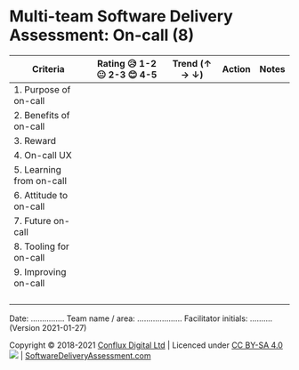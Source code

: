 # Multi-team Software Delivery Assessment: On-call (8)

| **Criteria**              | **Rating 😥 1-2 😐 2-3 😊 4-5** | **Trend (↑ → ↓)** | **Action** | **Notes** |
| ------------------------- | ---------------------------- | ----------------- | ---------- | --------- |
| 1\. Purpose of on-call  |                              |                   |            |           |
| 2\. Benefits of on-call |                              |                   |            |           |
| 3\. Reward           |                              |                   |            |           |
| 4\. On-call UX        |                              |                   |            |           |
| 5\. Learning from on-call      |                              |                   |            |           |
| 6\. Attitude to on-call             |                              |                   |            |           |
| 7\. Future on-call            |                              |                   |            |           |
| 8\. Tooling for on-call           |                              |                   |            |           |
| 9\. Improving on-call      |                              |                   |            |           |
|                           |                              |                   |            |           |
|                           |                              |                   |            |           |
|                           |                              |                   |            |           |
|                           |                              |                   |            |           |

Date: ............... Team name / area: .................... Facilitator initials: .......... (Version 2021-01-27)

Copyright © 2018-2021 [Conflux Digital Ltd](https://confluxdigital.net/) | Licenced under [CC BY-SA 4.0](https://creativecommons.org/licenses/by-sa/4.0/) ![](https://licensebuttons.net/l/by-sa/3.0/88x31.png) | [SoftwareDeliveryAssessment.com](http://SoftwareDeliveryAssessment.com/)
